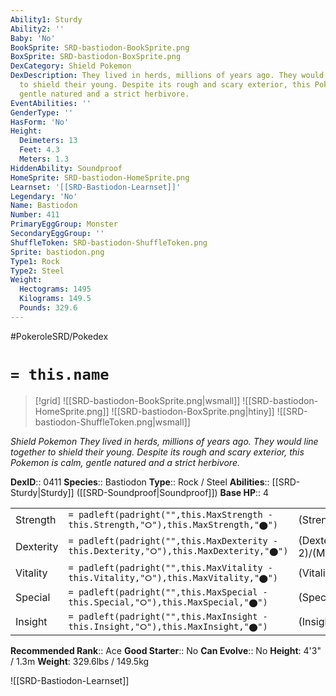 ```yaml
---
Ability1: Sturdy
Ability2: ''
Baby: 'No'
BookSprite: SRD-bastiodon-BookSprite.png
BoxSprite: SRD-bastiodon-BoxSprite.png
DexCategory: Shield Pokemon
DexDescription: They lived in herds, millions of years ago. They would line together
  to shield their young. Despite its rough and scary exterior, this Pokemon is calm,
  gentle natured and a strict herbivore.
EventAbilities: ''
GenderType: ''
HasForm: 'No'
Height:
  Deimeters: 13
  Feet: 4.3
  Meters: 1.3
HiddenAbility: Soundproof
HomeSprite: SRD-bastiodon-HomeSprite.png
Learnset: '[[SRD-Bastiodon-Learnset]]'
Legendary: 'No'
Name: Bastiodon
Number: 411
PrimaryEggGroup: Monster
SecondaryEggGroup: ''
ShuffleToken: SRD-bastiodon-ShuffleToken.png
Sprite: bastiodon.png
Type1: Rock
Type2: Steel
Weight:
  Hectograms: 1495
  Kilograms: 149.5
  Pounds: 329.6
---
```


#PokeroleSRD/Pokedex

# `= this.name`

> [!grid]
> ![[SRD-bastiodon-BookSprite.png|wsmall]]
> ![[SRD-bastiodon-HomeSprite.png]]
> ![[SRD-bastiodon-BoxSprite.png|htiny]]
> ![[SRD-bastiodon-ShuffleToken.png|wsmall]]


*Shield Pokemon*
*They lived in herds, millions of years ago. They would line together to shield their young. Despite its rough and scary exterior, this Pokemon is calm, gentle natured and a strict herbivore.*

**DexID**:: 0411
**Species**:: Bastiodon
**Type**:: Rock / Steel
**Abilities**:: [[SRD-Sturdy|Sturdy]] ([[SRD-Soundproof|Soundproof]])
**Base HP**:: 4

|           |                                                                                        |                                          |
| --------- | -------------------------------------------------------------------------------------- | ---------------------------------------- |
| Strength  | `= padleft(padright("",this.MaxStrength - this.Strength,"⭘"),this.MaxStrength,"⬤")`    | (Strength::2)/(MaxStrength::4)   |
| Dexterity | `= padleft(padright("",this.MaxDexterity - this.Dexterity,"⭘"),this.MaxDexterity,"⬤")` | (Dexterity:: 2)/(MaxDexterity::4) |
| Vitality  | `= padleft(padright("",this.MaxVitality - this.Vitality,"⭘"),this.MaxVitality,"⬤")`    | (Vitality::4)/(MaxVitality::8)   |
| Special   | `= padleft(padright("",this.MaxSpecial - this.Special,"⭘"),this.MaxSpecial,"⬤")`       | (Special::2)/(MaxSpecial::4)     |
| Insight   | `= padleft(padright("",this.MaxInsight - this.Insight,"⭘"),this.MaxInsight,"⬤")`       | (Insight::3)/(MaxInsight::7)     |


**Recommended Rank**:: Ace
**Good Starter**:: No
**Can Evolve**:: No
**Height**: 4'3" / 1.3m
**Weight**: 329.6lbs / 149.5kg

![[SRD-Bastiodon-Learnset]]